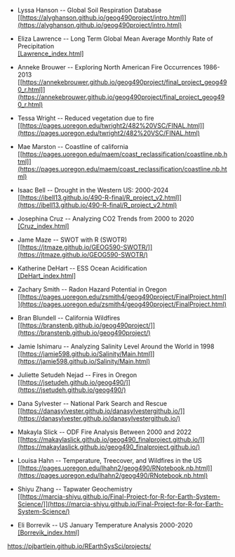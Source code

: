 
- Lyssa Hanson -- Global Soil Respiration Database  
[[https://alyghanson.github.io/geog490project/intro.html]](https://alyghanson.github.io/geog490project/intro.html)

- Eliza Lawrence -- Long Term Global Mean Average Monthly Rate of Precipitation    
[[Lawrence_index.html]](https://pjbartlein.github.io/REarthSysSci/projects/Lawrence_index.html)

- Anneke Brouwer -- Exploring North American Fire Occurrences 1986-2013  
[[https://annekebrouwer.github.io/geog490project/final_project_geog490_r.html]](https://annekebrouwer.github.io/geog490project/final_project_geog490_r.html)  

- Tessa Wright -- Reduced vegetation due to fire  
[[https://pages.uoregon.edu/twright2/482%20VSC/FINAL.html]](https://pages.uoregon.edu/twright2/482%20VSC/FINAL.html)  

- Mae Marston -- Coastline of california   
[[https://pages.uoregon.edu/maem/coast_reclassification/coastline.nb.html]](https://pages.uoregon.edu/maem/coast_reclassification/coastline.nb.html)  

- Isaac Bell -- Drought in the Western US: 2000-2024   
[[https://ibell13.github.io/490-R-final/R_project_v2.html]](https://ibell13.github.io/490-R-final/R_project_v2.html)  

- Josephina Cruz -- Analyzing CO2 Trends from 2000 to 2020  
[[Cruz_index.html]](https://pjbartlein.github.io/REarthSysSci/projects/Cruz_index.html)

- Jame Maze -- SWOT with R (SWOTR)   
[[https://jtmaze.github.io/GEOG590-SWOTR/]](https://jtmaze.github.io/GEOG590-SWOTR/)  

- Katherine DeHart -- ESS Ocean Acidification  
[[DeHart_index.html]](https://pjbartlein.github.io/REarthSysSci/projects/DeHart_index.html)  

- Zachary Smith -- Radon Hazard Potential in Oregon   
[[https://pages.uoregon.edu/zsmith4/geog490project/FinalProject.html]](https://pages.uoregon.edu/zsmith4/geog490project/FinalProject.html)  

- Bran Blundell -- California Wildfires   
[[https://branstenb.github.io/geog490project/]](https://branstenb.github.io/geog490project/)  

- Jamie Ishimaru -- Analyzing Salinity Level Around the World in 1998  
[[https://jamie598.github.io/Salinity/Main.html]](https://jamie598.github.io/Salinity/Main.html)  

- Juliette Setudeh Nejad -- Fires in Oregon   
[[https://jsetudeh.github.io/geog490/]](https://jsetudeh.github.io/geog490/)  

- Dana Sylvester -- National Park Search and Rescue   
[[https://danasylvester.github.io/danasylvestergithub.io/]](https://danasylvester.github.io/danasylvestergithub.io/)  

- Makayla Slick -- ODF Fire Analysis Between 2000 and 2022   
[[https://makaylaslick.github.io/geog490_finalproject.github.io/]](https://makaylaslick.github.io/geog490_finalproject.github.io/)  

- Louisa Hahn -- Temperature, Treecover, and Wildfires in the US   
[[https://pages.uoregon.edu/lhahn2/geog490/RNotebook.nb.html]](https://pages.uoregon.edu/lhahn2/geog490/RNotebook.nb.html)  

- Shiyu Zhang -- Tapwater Geochemistry   
[[https://marcia-shiyu.github.io/Final-Project-for-R-for-Earth-System-Science/]](https://marcia-shiyu.github.io/Final-Project-for-R-for-Earth-System-Science/)  

- Eli Borrevik -- US January Temperature Analysis 2000-2020   
[[Borrevik_index.html]](https://pjbartlein.github.io/REarthSysSci/projects/)

<https://pjbartlein.github.io/REarthSysSci/projects/>

